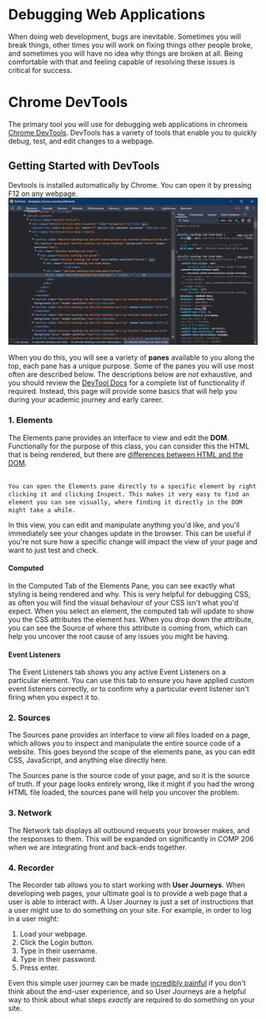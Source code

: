 # Debugging Web Applications
When doing web development, bugs are inevitable. Sometimes you will break things, other times you will work on fixing things other people broke, and sometimes you will have no idea why things are broken at all. Being comfortable with that and feeling capable of resolving these issues is critical for success.

# Chrome DevTools
The primary tool you will use for debugging web applications in chromeis [Chrome DevTools](https://developer.chrome.com/docs/devtools). DevTools has a variety of tools that enable you to quickly debug, test, and edit changes to a webpage.

## Getting Started with DevTools
Devtools is installed automatically by Chrome. You can open it by pressing F12 on any webpage. ![The DevTools Window](images/devtools.PNG)

When you do this, you will see a variety of **panes** available to you along the top, each pane has a unique purpose. Some of the panes you will use most often are described below. The descriptions below are *not* exhaustive, and you should review the [DevTool Docs](https://developer.chrome.com/docs/devtools) for a complete list of functionality if required. Instead, this page will provide some basics that will help you during your academic journey and early career.

### 1. Elements

The Elements pane provides an interface to view and edit the **DOM**. Functionally for the purpose of this class, you can consider this the HTML that is being rendered, but there are [differences between HTML and the DOM](https://developer.chrome.com/docs/devtools/dom#appendix).

```admonish info

You can open the Elements pane directly to a specific element by right clicking it and clicking Inspect. This makes it very easy to find an element you can see visually, where finding it directly in the DOM might take a while. 
```

In this view, you can edit and manipulate anything you'd like, and you'll immediately see your changes update in the browser. This can be useful if you're not sure how a specific change will impact the view of your page and want to just test and check.

#### Computed

In the Computed Tab of the Elements Pane, you can see exactly what styling is being rendered and why. This is very helpful for debugging CSS, as often you will find the visual behaviour of your CSS isn't what you'd expect. When you select an element, the computed tab will update to show you the CSS attributes the element has. When you drop down the attribute, you can see the Source of where this attribute is coming from, which can help you uncover the root cause of any issues you might be having.

#### Event Listeners 
The Event Listeners tab shows you any active Event Listeners on a particular element. You can use this tab to ensure you have applied custom event listeners correctly, or to confirm why a particular event listener isn't firing when you expect it to.

### 2. Sources
The Sources pane provides an interface to view all files loaded on a page, which allows you to inspect and manipulate the entire source code of a website. This goes beyond the scope of the elements pane, as you can edit CSS, JavaScript, and anything else directly here.

The Sources pane is the source code of your page, and so it is the source of truth. If your page looks entirely wrong, like it might if you had the wrong HTML file loaded, the sources pane will help you uncover the problem.

### 3. Network
The Network tab displays all outbound requests your browser makes, and the responses to them. This will be expanded on significantly in COMP 206 when we are integrating front and back-ends together. 

### 4. Recorder
The Recorder tab allows you to start working with **User Journeys**. When developing web pages, your ultimate goal is to provide a web page that a user is able to interact with. A User Journey is just a set of instructions that a user might use to do something on your site. For example, in order to log in a user might:

1. Load your webpage.
2. Click the Login button.
3. Type in their username.
4. Type in their password.
5. Press enter.

Even this simple user journey can be made [incredibly painful](https://reddit.com/r/badUIbattles/comments/f75dhi/please_select_your_username_and_password/) if you don't think about the end-user experience, and so User Journeys are a helpful way to think about what steps *exactly* are required to do something on your site. 
